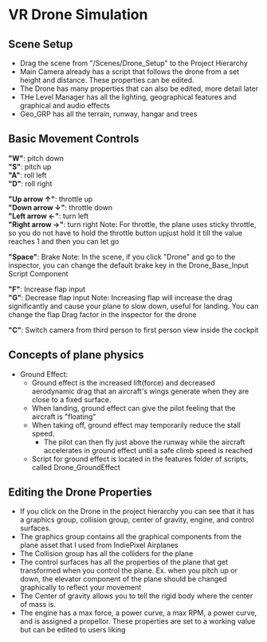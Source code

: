 # VR Drone Simulation

## Scene Setup
- Drag the scene from "/Scenes/Drone_Setup" to the Project Hierarchy
- Main Camera already has a script that follows the drone from a set height and distance. These properties can be edited.
- The Drone has many properties that can also be edited, more detail later
- THe Level Manager has all the lighting, geographical features and graphical and audio effects
- Geo_GRP has all the terrain, runway, hangar and trees

## Basic Movement Controls
**"W"**: pitch down  
**"S"**: pitch up  
**"A"**: roll left  
**"D"**: roll right  

**"Up arrow &uarr;"**: throttle up  
**"Down arrow &darr;"**: throttle down  
**"Left arrow &larr;"**: turn left  
**"Right arrow &rarr;"**: turn right
Note: For throttle, the plane uses sticky throttle, so you do not have to hold the throttle button upjust hold it till the value reaches 1 and then you can let go  

**"Space"**: Brake 
Note: In the scene, if you click "Drone" and go to the inspector, you can change the default brake key in the Drone_Base_Input Script Component

**"F"**: Increase flap input  
**"G"**: Decrease flap input
Note: Increasing flap will increase the drag significantly and cause your plane to slow down, useful for landing. You can change the flap Drag factor in the inspector for the drone

**"C"**: Switch camera from third person to first person view inside the cockpit


## Concepts of plane physics
- Ground Effect: 
    - Ground effect is the increased lift(force) and decreased aerodynamic drag that an aircraft's wings generate when they are close to a fixed surface.
    - When landing, ground effect can give the pilot feeling that the aircraft is "floating"
    - When taking off, ground effect may temporarily reduce the stall speed. 
        - The pilot can then fly just above the runway while the aircraft accelerates in ground effect until a safe climb speed is reached
    - Script for ground effect is located in the features folder of scripts, called Drone_GroundEffect
## Editing the Drone Properties
- If you click on the Drone in the project hierarchy you can see that it has a graphics group, collision group, center of gravity, engine, and control surfaces.  
- The graphics group contains all the graphical components from the plane asset that I used from IndiePixel Airplanes  
- The Collision group has all the colliders for the plane
- The control surfaces has all the properties of the plane that get transformed when you control the plane. Ex. when you pitch up or down, the elevator component of the plane should be changed graphically to reflect your movement
- The Center of gravity allows you to tell the rigid body where the center of mass is. 
- The engine has a max force, a power curve, a max RPM, a power curve, and is assigned a propellor. These properties are set to a working value but can be edited to users liking

